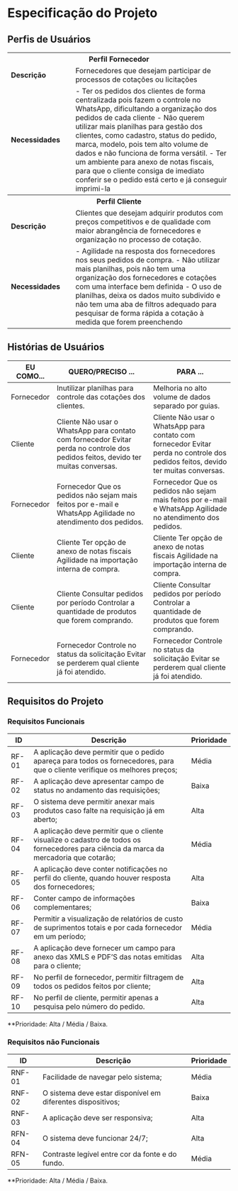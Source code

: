 # Especificação do Projeto

## Perfis de Usuários


<table>
<tbody>
<tr align=center>
<th colspan="2">Perfil Fornecedor </th>
</tr>
<tr>
<td width="150px"><b>Descrição</b></td>
<td width="600px">Fornecedores que desejam participar de processos de cotações ou licitações</td>
</tr>
<tr>
<td><b>Necessidades</b></td>
<td>-	Ter os pedidos dos clientes de forma centralizada pois fazem o controle no WhatsApp, dificultando a organização dos pedidos de cada cliente
-	Não querem utilizar mais planilhas para gestão dos clientes, como cadastro, status do pedido, marca, modelo, pois tem alto volume de dados e não funciona de forma versátil.
-	Ter um ambiente para anexo de notas fiscais, para que o cliente consiga de imediato conferir se o pedido está certo e já conseguir imprimi-la
</td>
</tr>
</tbody>
<tbody>
<tr align=center>
<th colspan="2">Perfil Cliente </th>
</tr>
<tr>
<td width="150px"><b>Descrição</b></td>
<td width="600px">Clientes que desejam adquirir produtos com preços competitivos e de qualidade com maior abrangência de fornecedores e organização no processo de cotação. </td>
</tr>
<tr>
<td><b>Necessidades</b></td>
<td>-	Agilidade na resposta dos fornecedores nos seus pedidos de compra.
-	Não utilizar mais planilhas, pois não tem uma organização dos fornecedores e cotações com uma interface bem definida
-	O uso de planilhas, deixa os dados muito subdivido e não tem uma aba de filtros adequado para pesquisar de forma rápida a cotação à medida que forem preenchendo 
</td>
</tr>
</tbody>
</table>


## Histórias de Usuários




|EU COMO...    | QUERO/PRECISO ...  |PARA ...                  |
|--------------------|---------------------------|----------------------------------|
| Fornecedor                 | Inutilizar planilhas para controle das cotações dos clientes.                      | Melhoria no alto volume de dados separado por guias.                              |
| Cliente                  | Cliente 	Não usar o WhatsApp para contato com fornecedor	Evitar perda no controle dos pedidos feitos, devido ter muitas conversas.                      | Cliente 	Não usar o WhatsApp para contato com fornecedor	Evitar perda no controle dos pedidos feitos, devido ter muitas conversas.                              |
| Fornecedor                | Fornecedor	Que os pedidos não sejam mais feitos por e-mail e WhatsApp	Agilidade no atendimento dos pedidos.                      | Fornecedor	Que os pedidos não sejam mais feitos por e-mail e WhatsApp	Agilidade no atendimento dos pedidos.                              |
| Cliente                | Cliente	Ter opção de anexo de notas fiscais	Agilidade na importação interna de compra.                       | Cliente	Ter opção de anexo de notas fiscais	Agilidade na importação interna de compra.                              |
| Cliente                | Cliente	Consultar pedidos por período	Controlar a quantidade de produtos que forem comprando.                      | Cliente	Consultar pedidos por período	Controlar a quantidade de produtos que forem comprando.                              |
| Fornecedor                | Fornecedor	Controle no status da solicitação	Evitar se perderem qual cliente já foi atendido.                      | Fornecedor	Controle no status da solicitação	Evitar se perderem qual cliente já foi atendido.                             |


## Requisitos do Projeto



### Requisitos Funcionais


|ID    | Descrição                | Prioridade |
|-------|---------------------------------|----|
| RF-01 |  A aplicação deve permitir que o pedido apareça para todos os fornecedores, para que o cliente verifique os melhores preços; | Média | 
| RF-02 |  A aplicação deve apresentar campo de status no andamento das requisições; | Baixa |
| RF-03 |  O sistema deve permitir anexar mais produtos caso falte na requisição já em aberto; | Alta |
| RF-04 |  A aplicação deve permitir que o cliente visualize o cadastro de todos os fornecedores para ciência da marca da mercadoria que cotarão; | Média |
| RF-05 |  A aplicação deve conter notificações no perfil do cliente, quando houver resposta dos fornecedores;  | Alta   |
| RF-06 |  Conter campo de informações complementares; | Baixa |
| RF-07 |  Permitir a visualização de relatórios de custo de suprimentos totais e por cada fornecedor em um período; | Média |
| RF-08 |  A aplicação deve fornecer um campo para anexo das XMLS e PDF’S das notas emitidas para o cliente; | Alta  |
| RF-09 |  No perfil de fornecedor, permitir filtragem de todos os pedidos feitos por cliente; | Alta |
| RF-10 |  No perfil de cliente, permitir apenas a pesquisa pelo número do pedido.  | Alta |

**Prioridade: Alta / Média / Baixa. 

### Requisitos não Funcionais



|ID      | Descrição               |Prioridade |
|--------|-------------------------|----|
| RNF-01 |  Facilidade de navegar pelo sistema;                 | Média   | 
| RNF-02 |  O sistema deve estar disponível em diferentes dispositivos;                    | Baixa   | 
| RNF-03 |  A aplicação deve ser responsiva;                  | Alta   | 
| RFN-04 |  O sistema deve funcionar 24/7;                  | Alta   | 
| RFN-05 |  Contraste legível entre cor da fonte e do fundo.                  | Média   | 

**Prioridade: Alta / Média / Baixa. 

 

 

